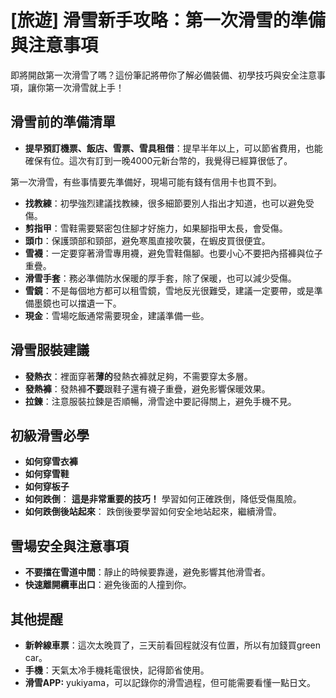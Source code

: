 # [旅遊] 滑雪新手攻略：第一次滑雪的準備與注意事項


即將開啟第一次滑雪了嗎？這份筆記將帶你了解必備裝備、初學技巧與安全注意事項，讓你第一次滑雪就上手！
<!--more-->

## 滑雪前的準備清單

- **提早預訂機票、飯店、雪票、雪具租借**：提早半年以上，可以節省費用，也能確保有位。這次有訂到一晚4000元新台幣的，我覺得已經算很低了。

第一次滑雪，有些事情要先準備好，現場可能有錢有信用卡也買不到。

- **找教練**：初學強烈建議找教練，很多細節要別人指出才知道，也可以避免受傷。
- **剪指甲**：雪鞋需要緊密包住腳才好施力，如果腳指甲太長，會受傷。
- **頭巾**：保護頭部和頸部，避免寒風直接吹襲，在蝦皮買很便宜。
- **雪襪**：一定要穿著滑雪專用襪，避免雪鞋傷腳。也要小心不要把內搭褲與位子重疊。
- **滑雪手套**：務必準備防水保暖的厚手套，除了保暖，也可以減少受傷。
- **雪鏡**：不是每個地方都可以租雪鏡，雪地反光很難受，建議一定要帶，或是準備墨鏡也可以擋遺一下。
- **現金**：雪場吃飯通常需要現金，建議準備一些。

## 滑雪服裝建議

- **發熱衣**：裡面穿著**薄的**發熱衣褲就足夠，不需要穿太多層。
- **發熱褲**：發熱褲**不要**跟鞋子還有襪子重疊，避免影響保暖效果。
- **拉鍊**：注意服裝拉鍊是否順暢，滑雪途中要記得關上，避免手機不見。

## 初級滑雪必學

- **如何穿雪衣褲**
- **如何穿雪鞋**
- **如何穿板子**
- **如何跌倒**： **這是非常重要的技巧！** 學習如何正確跌倒，降低受傷風險。
- **如何跌倒後站起來**： 跌倒後要學習如何安全地站起來，繼續滑雪。

## 雪場安全與注意事項

- **不要擋在雪道中間**：靜止的時候要靠邊，避免影響其他滑雪者。
- **快速離開纜車出口**：避免後面的人撞到你。

## 其他提醒

- **新幹線車票**：這次太晚買了，三天前看回程就沒有位置，所以有加錢買green car。
- **手機**：天氣太冷手機耗電很快，記得節省使用。
- **滑雪APP:** yukiyama，可以記錄你的滑雪過程，但可能需要看懂一點日文。


